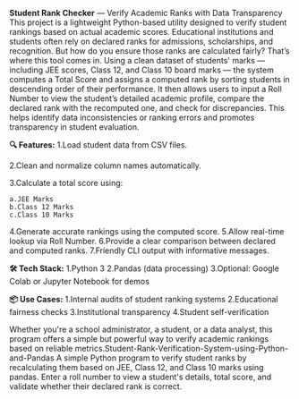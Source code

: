 **Student Rank Checker** — 
Verify Academic Ranks with Data Transparency
This project is a lightweight Python-based utility designed to verify student rankings based on actual academic scores. Educational institutions and students often rely on declared ranks for admissions, scholarships, and recognition. But how do you ensure those ranks are calculated fairly?
That’s where this tool comes in.
Using a clean dataset of students' marks — including JEE scores, Class 12, and Class 10 board marks — the system computes a Total Score and assigns a computed rank by sorting students in descending order of their performance. It then allows users to input a Roll Number to view the student’s detailed academic profile, compare the declared rank with the recomputed one, and check for discrepancies.
This helps identify data inconsistencies or ranking errors and promotes transparency in student evaluation.

**🔍 Features:**
1.Load student data from CSV files.

2.Clean and normalize column names automatically.

3.Calculate a total score using:

    a.JEE Marks
    b.Class 12 Marks
    c.Class 10 Marks
4.Generate accurate rankings using the computed score.
5.Allow real-time lookup via Roll Number.
6.Provide a clear comparison between declared and computed ranks.
7.Friendly CLI output with informative messages.

**🛠️ Tech Stack:**
1.Python 3
2.Pandas (data processing)
3.Optional: Google Colab or Jupyter Notebook for demos

**📦 Use Cases:**
1.Internal audits of student ranking systems
2.Educational fairness checks
3.Institutional transparency
4.Student self-verification

Whether you're a school administrator, a student, or a data analyst, this program offers a simple but powerful way to verify academic rankings based on reliable metrics.Student-Rank-Verification-System-using-Python-and-Pandas
A simple Python program to verify student ranks by recalculating them based on JEE, Class 12, and Class 10 marks using pandas. Enter a roll number to view a student's details, total score, and validate whether their declared rank is correct.
